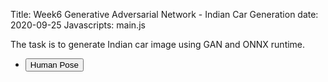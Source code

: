 Title: Week6 Generative Adversarial Network - Indian Car Generation
date: 2020-09-25
Javascripts: main.js

The task is to generate Indian car image using GAN and ONNX runtime.

  <section>
    <div class="row gtr-uniform">
      <div class="col-3 col-12-xsmall">
        <ul class="actions">
          <li><input id="humanPose" type="button" value="Human Pose"/></li>
        </ul>
      </div>
      <div class="col-6 col-12-xsmall">
        <span class="image fit">
          <img id="upImage" src="#" alt="">
        </span>
        <h3 id="imgClass" style="text-align:center" ></p>
      </div>
    </div>
    <div class="row gtr-uniform">
      <div class="col-6">
        <span class="image fit"><img id="file0" src="#" alt=""></span>
      </div>
    </div>
  </section>
